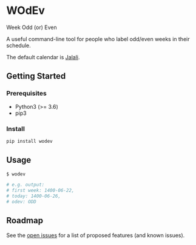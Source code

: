 # WOdEv
Week Odd (or) Even

A useful command-line tool for people who label odd/even weeks in their schedule.

The default calendar is [Jalali](https://en.wikipedia.org/wiki/Jalali_calendar).

## Getting Started

### Prerequisites

* Python3 (>= 3.6)
* pip3

### Install

```bash
pip install wodev
```

## Usage

```bash
$ wodev

# e.g. output:
# first week: 1400-06-22,
# today: 1400-06-26,
# odev: ODD
```

## Roadmap

See the [open issues](https://github.com/MohammadSalek/WOdEv/issues) for a list of proposed features (and known issues).
